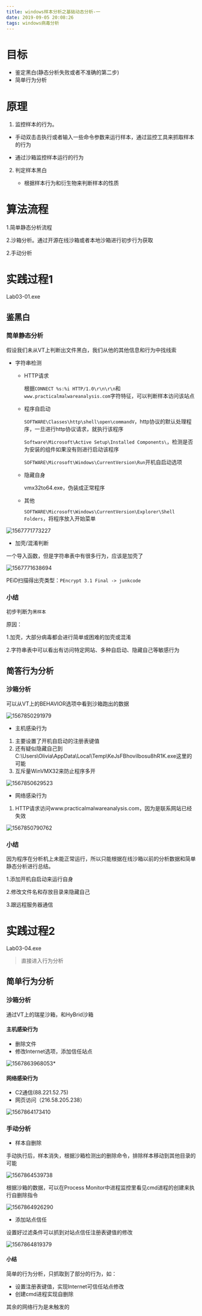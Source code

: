 ```yaml
---
title: windows样本分析之基础动态分析-一
date: 2019-09-05 20:08:26
tags: windows病毒分析
---
```


# 目标

* 鉴定黑白(静态分析失败或者不准确的第二步)
* 简单行为分析

# 原理

1. 监控样本的行为。

  * 手动双击击执行或者输入一些命令参数来运行样本，通过监控工具来抓取样本的行为

  * 通过沙箱监控样本运行的行为

2. 判定样本黑白

   * 根据样本行为和衍生物来判断样本的性质

# 算法流程

1.简单静态分析流程

2.沙箱分析。通过开源在线沙箱或者本地沙箱进行初步行为获取

2.手动分析

# 实践过程1

Lab03-01.exe

## 鉴黑白

### 简单静态分析

假设我们未从VT上判断出文件黑白，我们从他的其他信息和行为中找线索

* 字符串检测

  * HTTP请求

    根据`CONNECT %s:%i HTTP/1.0\r\n\r\n`和` www.practicalmalwareanalysis.com`字符特征，可以判断样本访问该站点

  * 程序自启动

    `SOFTWARE\Classes\http\shell\open\commandV`，http协议的默认处理程序，一旦进行http协议请求，就执行该程序

    `Software\Microsoft\Active Setup\Installed Components\`，检测是否为安装的组件如果没有则进行启动该程序

    `SOFTWARE\Microsoft\Windows\CurrentVersion\Run`开机自启动选项

  * 隐藏自身

    vmx32to64.exe，伪装成正常程序

  * 其他

    `SOFTWARE\Microsoft\Windows\CurrentVersion\Explorer\Shell Folders`，将程序放入开始菜单

![1567771773227](1567771773227.png)

* 加壳/混淆判断

一个导入函数，但是字符串表中有很多行为，应该是加壳了

![1567771638694](1567771638694.png)

PEiD扫描得出壳类型：`PEncrypt 3.1 Final -> junkcode`

### 小结

初步判断为`黑样本`

原因：

1.加壳，大部分病毒都会进行简单或困难的加壳或混淆

2.字符串表中可以看出有访问特定网站、多种自启动、隐藏自己等敏感行为

## 简答行为分析

### 沙箱分析

可以从VT上的BEHAVIOR选项中看到沙箱跑出的数据

![1567850291979](1567850291979.png)

* 主机感染行为

1. 主要设置了开机自启动的注册表键值
2. 还有疑似隐藏自己到C:\Users\Olivia\AppData\Local\Temp\KeJsFBhoviIbosu8hR1K.exe这里的可能
3. 互斥量WinVMX32来防止程序多开

![1567850629523](1567850629523.png)

* 网络感染行为

1. HTTP请求访问www.practicalmalwareanalysis.com，因为是联系网站已经失效

![1567850790762](1567850790762.png)

### 小结

因为程序在分析机上未能正常运行，所以只能根据在线沙箱以前的分析数据和简单静态分析进行总结。

1.添加开机自启动来运行自身

2.修改文件名和存放目录来隐藏自己

3.跟远程服务器通信

# 实践过程2

Lab03-04.exe

> 直接进入行为分析

## 简单行为分析

### 沙箱分析

通过VT上的瑞星沙箱，和HyBrid沙箱

#### 主机感染行为

* 删除文件
* 修改Internet选项，添加信任站点

![1567863968053](1567863968053.png)* 

#### 网络感染行为

* C2通信(88.221.52.75)
* 网页访问（216.58.205.238）

![1567864173410](1567864173410.png)

### 手动分析

* 样本自删除

手动执行后，样本消失，根据沙箱检测出的删除命令，排除样本移动到其他目录的可能

![1567864539738](1567864539738.png)

根据沙箱的数据，可以在Process Monitor中进程监控里看见cmd进程的创建来执行自删除指令

![1567864926290](1567864926290.png)

* 添加站点信任

设置好过滤条件可以抓到对站点信任注册表键值的修改

![1567864819379](1567864819379.png)

#### 小结

简单的行为分析，只抓取到了部分的行为，如：

* 设置注册表键值，实现Internet可信任站点修改
* 创建cmd进程实现自删除

其余的网络行为是未触发的